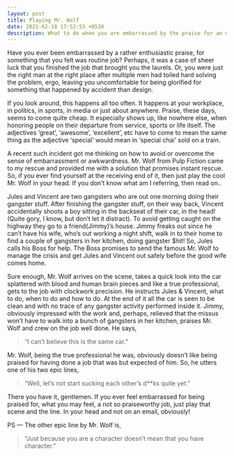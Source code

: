 ```yaml
---
layout: post
title: Playing Mr. Wolf
date: 2021-02-18 17:52:53 +0530
description: What to do when you are embarrassed by the praise for an mundane task accomplished
---
```


Have you ever been embarrassed by a rather enthusiastic praise, for something that you felt was routine job? Perhaps, it was a case of sheer luck that you finished the job that brought you the laurels. Or, you were just the right man at the right place after multiple men had toiled hard solving the problem, ergo, leaving you uncomfortable for being glorified for something that happened by accident than design.

If you look around, this happens all too often. It happens at your workplace, in politics, in sports, in media or just about anywhere. Praise, these days, seems to come quite cheap. It especially shows up, like nowhere else, when honoring people on their departure from service, sports or life itself. The adjectives ‘great’, ‘awesome’, ‘excellent’, etc have to come to mean the same thing as the adjective ‘special’ would mean in ‘special chai’ sold on a train.

A recent such incident got me thinking on how to avoid or overcome the sense of embarrassment or awkwardness. Mr. Wolf from Pulp Fiction came to my rescue and provided me with a solution that promises instant rescue. So, if you ever find yourself at the receiving end of it, then just play the cool Mr. Wolf in your head. If you don’t know what am I referring, then read on..

Jules and Vincent are two gangsters who are out one morning doing their gangster stuff. After finishing the gangster stuff, on their way back, Vincent accidentally shoots a boy sitting in the backseat of their car, in the head! (Quite gory, I know, but don’t let it distract). To avoid getting caught on the highway they go to a friend(Jimmy)’s house. Jimmy freaks out since he can’t have his wife, who’s out working a night shift, walk in to their home to find a couple of gangsters in her kitchen, doing gangster $hit! So, Jules calls his Boss for help. The Boss promises to send the famous Mr. Wolf to manage the crisis and get Jules and Vincent out safely before the good wife comes home.

Sure enough, Mr. Wolf arrives on the scene, takes a quick look into the car splattered with blood and human brain pieces and like a true professional, gets to the job with clockwork precision. He instructs Jules & Vincent, what to do, when to do and how to do. At the end of it all the car is seen to be clean and with no trace of any gangster activity performed inside it. Jimmy, obviously impressed with the work and, perhaps, relieved that the missus won’t have to walk into a bunch of gangsters in her kitchen, praises Mr. Wolf and crew on the job well done. He says, 
> “I can’t believe this is the same car.”

Mr. Wolf, being the true professional he was, obviously doesn’t like being praised for having done a job that was but expected of him. So, he utters one of his two epic lines, 
> “Well, let’s not start sucking each other’s d**ks quite yet.”

There you have it, gentlemen. If you ever feel embarrassed for being praised for, what you may feel, a not so praiseworthy job, just play that scene and the line. In your head and not on an email, obviously!

PS — The other epic line by Mr. Wolf is, 
> “Just because you are a character doesn’t mean that you have character.”